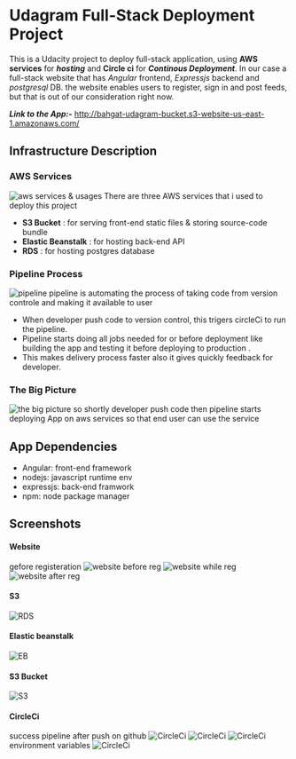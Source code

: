 # Udagram Full-Stack Deployment Project
This is a Udacity project to deploy full-stack application, using **AWS services** for ***hosting*** and **Circle ci** for ***Continous Deployment***.
In our case a full-stack website that has *Angular* frontend, *Expressjs* backend and *postgresql* DB.
the website enables users to register, sign in and post feeds, but that is out of our consideration right now.

***Link to the App:-***
http://bahgat-udagram-bucket.s3-website-us-east-1.amazonaws.com/


## Infrastructure Description
### AWS Services
![aws services & usages](./SCREENSHOTS/D-AWS-services-usages.png)
There are three AWS services that i used to deploy this project
- **S3 Bucket** : for serving front-end static files & storing source-code bundle
- **Elastic Beanstalk** : for hosting back-end API
- **RDS** : for hosting postgres database

### Pipeline Process
![pipeline](SCREENSHOTS/D-pipeline.png)
pipeline is automating the process of taking code from version controle and making it available to user
- When developer push code to version control, this trigers circleCi to run the pipeline.
- Pipeline starts doing all jobs needed for or before deployment like building the app and testing it before deploying to production .
- This makes delivery process faster also it gives quickly feedback for developer.

### The Big Picture
![the big picture](./SCREENSHOTS/D-the-big-picture.png)
so shortly developer push code then pipeline starts deploying App on aws services so that end user can use the service


## App Dependencies
- Angular: front-end framework
- nodejs: javascript runtime env
- expressjs: back-end framwork
- npm: node package manager

## Screenshots
#### Website
gefore registeration
![website before reg](SCREENSHOTS/website-before-register.png)
![website while reg](SCREENSHOTS/website-while-register.png)
![website after reg](SCREENSHOTS/website-after-register.png)
#### S3
![RDS](SCREENSHOTS/RDS.png)
#### Elastic beanstalk
![EB](SCREENSHOTS/EB.png)
#### S3 Bucket
![S3](SCREENSHOTS/S3.png)

#### CircleCi
success pipeline after push on github
![CircleCi](SCREENSHOTS/circleci-1.png)
![CircleCi](SCREENSHOTS/circleci-2.png)
![CircleCi](SCREENSHOTS/circleci-3.png)
environment variables
![CircleCi](SCREENSHOTS/circleci-environment-variables.png)







